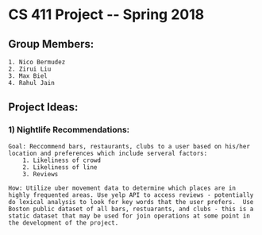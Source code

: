 # CS 411 Project -- Spring 2018

## Group Members:
    1. Nico Bermudez
    2. Zirui Liu
    3. Max Biel
    4. Rahul Jain

## Project Ideas:
### 1) Nightlife Recommendations:
    Goal: Reccommend bars, restaurants, clubs to a user based on his/her location and preferences which include serveral factors:
        1. Likeliness of crowd
        2. Likeliness of line
        3. Reviews

    How: Utilize uber movement data to determine which places are in highly frequented areas. Use yelp API to access reviews - potentially do lexical analysis to look for key words that the user prefers.  Use Boston public dataset of all bars, restuarants, and clubs - this is a static dataset that may be used for join operations at some point in the development of the project.
